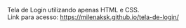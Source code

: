 Tela de Login utilizando apenas HTML e CSS.
<br>
Link para acesso:
https://milenaksk.github.io/tela-de-login/
